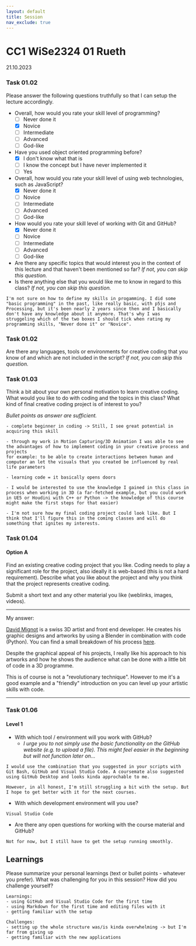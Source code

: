 ```yaml
---
layout: default
title: Session
nav_exclude: true
---
```



# CC1 WiSe2324 01 Rueth

21.10.2023
  



### Task 01.02

Please answer the following questions truthfully so that I can setup the lecture accordingly.

* Overall, how would you rate your skill level of programming?
    * [ ] Never done it
    * [X] Novice
    * [ ] Intermediate
    * [ ] Advanced
    * [ ] God-like
* Have you used object oriented programming before?
    * [X] I don't know what that is
    * [ ] I know the concept but I have never implemented it
    * [ ] Yes
* Overall, how would you rate your skill level of using web technologies, such as JavaScript?
    * [X] Never done it
    * [ ] Novice
    * [ ] Intermediate
    * [ ] Advanced
    * [ ] God-like
* How would you rate your skill level of working with Git and GitHub?
    * [X] Never done it
    * [ ] Novice
    * [ ] Intermediate
    * [ ] Advanced
    * [ ] God-like
* Are there any specific topics that would interest you in the context of this lecture and that haven't been mentioned so far? *If not, you can skip this question.*
* Is there anything else that you would like me to know in regard to this class? *If not, you can skip this question.*

```
I'm not sure on how to define my skills in progamming. I did some "basic programming" in the past, like really basic, with p5js and Processing, but it's been nearly 2 years since then and I basically don't have any knowledge about it anymore. That's why I was struggeling which of the two boxes I should tick when rating my programming skills, "Never done it" or "Novice".
```



### Task 01.02

Are there any languages, tools or environments for creative coding that you know of and which are not included in the script? *If not, you can skip this question.*

### Task 01.03

Think a bit about your own personal motivation to learn creative coding. What would you like to do with coding and the topics in this class? What kind of final creative coding project is of interest to you? 

*Bullet points as answer are sufficient.*

```
- complete beginner in coding -> Still, I see great potential in acquiring this skill

- through my work in Motion Capturing/3D Animation I was able to see the advantages of how to implement coding in your creative process and projects
for example: to be able to create interactions between human and computer an let the visuals that you created be influenced by real life parameters

- learning code = it basically opens doors

- I would be interested to use the knowledge I gained in this class in process when working in 3D (a far-fetched example, but you could work in UE5 or Houdini with C++ or Python -> the knowledge of this course might make the first steps for that easier)

- I'm not sure how my final coding project could look like. But I think that I'll figure this in the coming classes and will do something that ignites my interests.
```

### Task 01.04

#### Option A

Find an existing creative coding project that you like. Coding needs to play a significant role for the project, also ideally it is web-based (this is not a hard requirement). Describe what you like about the project and why you think that the project represents creative coding.

Submit a short text and any other material you like (weblinks, images, videos).

____

My answer:

[David Mignot](https://www.instagram.com/idflood/) is a swiss 3D artist and front end developer. He creates his graphic designs and artworks by using a Blender in combination with code (Python). You can find a small breakdown of his process [here](https://www.youtube.com/watch?v=r8hqLh_HE08).

Despite the graphical appeal of his projects, I really like his approach to his artworks and how he shows the audience what can be done with a little bit of code in a 3D programme. 

This is of course is not a "revolutionary technique". However to me it's a good example and a "friendly" introduction on you can level up your artistic skills with code.
____



### Task 01.06

#### Level 1

* With which tool / environment will you work with GitHub?
    * *I urge you to not simply use the basic functionality on the GitHub website (e.g. to upload a file). This might feel easier in the beginning but will not function later on...*

```
I would use the combination that you suggested in your scripts with Git Bash, GitHub and Visual Studio Code. A coursemate also suggested using GitHub Desktop and looks kinda approchable to me.

However, in all honest, I'm still struggling a bit with the setup. But I hope to get better with it for the next courses.

```
* With which development environment will you use?

```
Visual Studio Code
```
* Are there any open questions for working with the course material and GitHub? 

```
Not for now, but I still have to get the setup running smoothly.
```


## Learnings

Please summarize your personal learnings (text or bullet points - whatever you prefer). What was challenging for you in this session? How did you challenge yourself?

```
Learnings:
- using GitHub and Visual Studio Code for the first time
- using Markdown for the first time and editing files with it
- getting familiar with the setup

Challenges:
- setting up the whole structure was/is kinda overwhelming -> but I'm far from giving up
- getting familiar with the new applications
```

